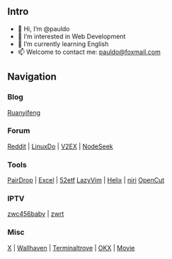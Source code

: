 ## Intro

- 👋 Hi, I’m @pauldo
- 👀 I’m interested in Web Development
- 🌱 I’m currently learning English
- 📫 Welcome to contact me: pauldo@foxmail.com

## Navigation

### Blog

[Ruanyifeng](https://www.ruanyifeng.com/blog/)

### Forum

[Reddit](https://www.reddit.com/) | [LinuxDo](https://linux.do/) | [V2EX](https://v2ex.com/) | [NodeSeek](https://www.nodeseek.com/)

### Tools

[PairDrop](https://pairdrop.net/) | [Excel](https://docs.google.com/spreadsheets/u/0/) | [52etf](https://52etf.site/)
[LazyVim](https://www.lazyvim.org/) | [Helix](https://docs.helix-editor.com/master/) | [niri](https://yalter.github.io/niri/)
[OpenCut](https://github.com/OpenCut-app/OpenCut)

### IPTV

[zwc456baby](https://github.com/zwc456baby/iptv_alive) | [zwrt](https://github.com/zwrt/IPTV)

### Misc

[X](https://x.com/) | [Wallhaven](https://wallhaven.cc/) | [Terminaltrove](https://terminaltrove.com/) | [OKX](https://www.okx.com/) | [Movie](https://55me7.art/)

<!---
pauldo/pauldo is a ✨ special ✨ repository because its `README.md` (this file) appears on your GitHub profile.
You can click the Preview link to take a look at your changes.
--->
